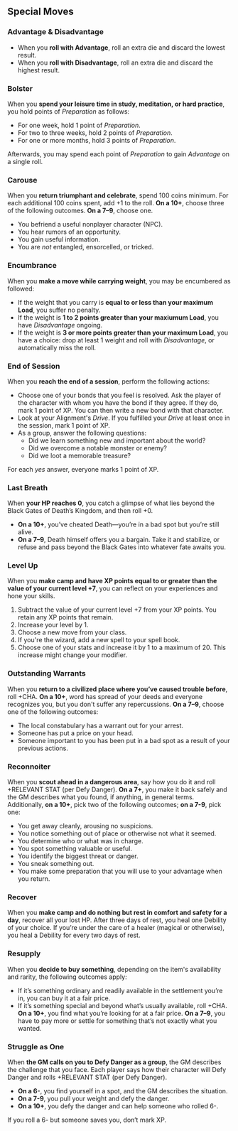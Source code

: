 ## Special Moves

### Advantage & Disadvantage

* When you **roll with Advantage**, roll an extra die and discard the lowest result. 
* When you **roll with Disadvantage**, roll an extra die and discard the highest result. 

### Bolster
When you **spend your leisure time in study, meditation, or hard practice**, you hold points of *Preparation* as follows:

* For one week, hold 1 point of *Preparation*.
* For two to three weeks, hold 2 points of *Preparation*.
* For one or more months, hold 3 points of *Preparation*. 

Afterwards, you may spend each point of *Preparation* to gain *Advantage* on a single roll.

### Carouse 
When you **return triumphant and celebrate**, spend 100 coins minimum. For each additional 100 coins spent, add +1 to the roll. **On a 10+**, choose three of the following outcomes. **On a 7–9**, choose one. 

* You befriend a useful nonplayer character (NPC).
* You hear rumors of an opportunity.
* You gain useful information.
* You are *not* entangled, ensorcelled, or tricked.

### Encumbrance
When you **make a move while carrying weight**, you may be encumbered as followed:

* If the weight that you carry is **equal to or less than your maximum Load**, you suffer no penalty.
* If the weight is **1 to 2 points greater than your maxiumum Load**, you have *Disadvantage* ongoing.
* If the weight is **3 or more points greater than your maximum Load**, you have a choice: drop at least 1 weight and roll with *Disadvantage*, or automatically miss the roll.

### End of Session
When you **reach the end of a session**, perform the following actions:

* Choose one of your bonds that you feel is resolved. Ask the player of the character with whom you have the bond if they agree. If they do, mark 1 point of XP. You can then write a new bond with that character.
* Look at your Alignment's *Drive*. If you fulfilled your *Drive* at least once in the session, mark 1 point of XP. 
* As a group, answer the following questions:
    * Did we learn something new and important about the world?
    * Did we overcome a notable monster or enemy?
    * Did we loot a memorable treasure?

For each *yes* answer, everyone marks 1 point of XP.

### Last Breath
When **your HP reaches 0**, you catch a glimpse of what lies beyond the Black Gates of Death’s Kingdom, and then roll +0. 

* **On a 10+**, you’ve cheated Death—you’re in a bad spot but you’re still alive. 
* **On a 7–9**, Death himself offers you a bargain. Take it and stabilize, or refuse and pass beyond the Black Gates into whatever fate awaits you.

### Level Up
When you **make camp and have XP points equal to or greater than the value of your current level +7**, you can reflect on your experiences and hone your skills.

1. Subtract the value of your current level +7 from your XP points. You retain any XP points that remain. 
1. Increase your level by 1.
1. Choose a new move from your class.
1. If you're the wizard, add a new spell to your spell book.
1. Choose one of your stats and increase it by 1 to a maximum of 20. This increase might change your modifier.

### Outstanding Warrants
When you **return to a civilized place where you’ve caused trouble before**, roll +CHA. **On a 10+**, word has spread of your deeds and everyone recognizes you, but you don't suffer any repercussions. **On a 7–9**, choose one of the following outcomes:

* The local constabulary has a warrant out for your arrest.
* Someone has put a price on your head.
* Someone important to you has been put in a bad spot as a result of your previous actions.

### Reconnoiter
When you **scout ahead in a dangerous area**, say how you do it and roll +RELEVANT STAT (per Defy Danger). **On a 7+**, you make it back safely and the GM describes what you found, if anything, in general terms. Additionally, **on a 10+**, pick two of the following outcomes; **on a 7-9**, pick one:

- You get away cleanly, arousing no suspicions.
- You notice something out of place or otherwise not what it seemed.
- You determine who or what was in charge.
- You spot something valuable or useful.
- You identify the biggest threat or danger.
- You sneak something out.
- You make some preparation that you will use to your advantage when you return.

### Recover
When you **make camp and do nothing but rest in comfort and safety for a day**, recover all your lost HP. After three days of rest, you heal one Debility of your choice. If you’re under the care of a healer (magical or otherwise), you heal a Debility for every two days of rest.

### Resupply
When you **decide to buy something**, depending on the item's availability and rarity, the following outcomes apply:

* If it’s something ordinary and readily available in the settlement you’re in, you can buy it at a fair price. 
* If it’s something special and beyond what’s usually available, roll +CHA. **On a 10+**, you find what you’re looking for at a fair price. **On a 7–9**, you have to pay more or settle for something that’s not exactly what you wanted.

### Struggle as One
When **the GM calls on you to Defy Danger as a group**, the GM describes the challenge that you face. Each player says how their character will Defy Danger and rolls +RELEVANT STAT (per Defy Danger). 

* **On a 6-**, you find yourself in a spot, and the GM describes the situation. 
* **On a 7-9**, you pull your weight and defy the danger.
* **On a 10+**, you defy the danger and can help someone who rolled 6-.

If you roll a 6- but someone saves you, don’t mark XP.
